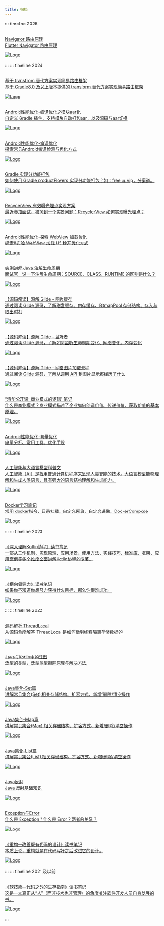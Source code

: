 ```yaml
---
title: 归档
---
```

::: timeline 2025
<br>
<br>
<div class="linkcard">
  <a href="./doc/Flutter/Navigator 路由原理">
    <p class="description"> Navigator 路由原理 <br><span> Flutter Navigator 路由原理 </span></p>
    <div class="logo">
        <img alt="Logo" src="./doc/Flutter/img/navigator原理/push.webp" />
    </div>
  </a>
</div><br>
:::
::: timeline 2024
<br>
<br>
<div class="linkcard">
  <a href="./doc/Android/Gradle8实现简易路由">
    <p class="description"> 基于 transfrom 替代方案实现简易路由框架 <br><span> 基于 Gradle8.0 及以上版本提供的 transform 替代方案实现简易路由框架 </span></p>
    <div class="logo">
        <img alt="Logo" src="./doc/Android/img/简易路由/SimpleRouter.webp" />
    </div>
  </a>
</div><br>
<div class="linkcard">
  <a href="./doc/Android/模块打包aar">
    <p class="description"> Android性能优化-编译优化之模块aar化 <br><span> 自定义 Gradle 插件，支持模块自动打包aar，以及源码与aar切换  </span></p>
    <div class="logo">
        <img alt="Logo" src="./doc/Android/img/模块aar化/思路图.webp" />
    </div>
  </a>
</div><br>
<div class="linkcard">
  <a href="./doc/Android/Gradle编译优化">
    <p class="description"> Android性能优化-编译优化 <br><span> 探索常见Android编译检测与优化方式  </span></p>
    <div class="logo">
        <img alt="Logo" src="./doc/Android/img/编译优化/生命周期.webp" />
    </div>
  </a>
</div><br>
<div class="linkcard">
  <a href="./doc/Android/Gradle_分功能打包">
    <p class="description"> Gradle 实现分功能打包 <br><span> 如何使用 Gradle productFlovers 实现分功能打包？如：free 与 vip，分渠道。  </span></p>
    <div class="logo">
        <img alt="Logo" src="./doc/Android/img/分功能打包/同一个module.webp" />
    </div>
  </a>
</div><br>
<div class="linkcard">
  <a href="./doc/Android/RecyclerView有效曝光">
    <p class="description">RecycerView 有效曝光埋点实现方案<br><span> 最近参加面试，被问到一个实景问题：RecyclerView 如何实现曝光埋点？  </span></p>
    <div class="logo">
        <img alt="Logo" src="/img/article_def_logo.webp" />
    </div>
  </a>
</div><br>
<div class="linkcard">
  <a href="./doc//Android/WebView加载优化">
    <p class="description">Android性能优化-探索 WebView 加载优化<br><span> 探索&实验 WebView 加载 H5 秒开优化方式 </span></p>
    <div class="logo">
        <img alt="Logo" src="./doc/Android/img/h5加载优化/固定功能页2.webp" />
    </div>
  </a>
</div><br>
<div class="linkcard">
  <a href="./doc/Java/注解">
    <p class="description">实例讲解 Java 注解生命周期<br><span> 面试官：说一下注解生命周期；SOURCE、CLASS、RUNTIME 的区别是什么？ </span></p>
    <div class="logo">
        <img alt="Logo" src="/img/article_def_logo.webp" />
    </div>
  </a>
</div><br>
<div class="linkcard">
  <a href="./doc/Android/源解Glide_图片缓存">
    <p class="description"> 【源码解读】源解 Glide - 图片缓存<br><span> 通过阅读 Glide 源码，了解磁盘缓存、内存缓存、BitmapPool 存储结构、存入与取出时机   </span></p>
    <div class="logo">
        <img alt="Logo" src="./doc/Android/img/glide/glide_logo.webp" />
    </div>
  </a>
</div><br>
<div class="linkcard">
  <a href="./doc/Android/源解Glide_监听者">
    <p class="description"> 【源码解读】源解 Glide - 监听者<br><span> 通过阅读 Glide 源码，了解如何监听生命周期变化、网络变化、内存变化  </span></p>
    <div class="logo">
        <img alt="Logo" src="./doc/Android/img/glide/glide_logo.webp" />
    </div>
  </a>
</div><br>
<div class="linkcard">
  <a href="./doc/Android/源解Glide_加载流程">
    <p class="description">【源码解读】源解 Glide - 网络图片加载流程<br><span>  通过阅读 Glide 源码，了解从调用 API 到图片显示都经历了什么 </span></p>
    <div class="logo">
        <img alt="Logo" src="./doc/Android/img/glide/glide_logo.webp" />
    </div>
  </a>
</div><br>
<div class="linkcard">
  <a href="./doc/ThinkSummary/清华-商业模式的逻辑">
    <p class="description">“清华公开课: 商业模式的逻辑” 笔记 <br><span> 什么是商业模式？商业模式描述了企业如何创造价值、传递价值、获取价值的基本原理。 </span></p>
    <div class="logo">
        <img alt="Logo" src="./doc/ThinkSummary/img/商业模式的逻辑/商业模式逻辑.webp" />
    </div>
  </a>
</div><br>
<div class="linkcard">
  <a href="./doc/Android/电量优化">
    <p class="description">Android性能优化-电量优化<br><span> 电量分析、常用工具、优化手段 </span></p>
    <div class="logo">
        <img alt="Logo" src="./doc/Android/img/电量优化/系统电量服务.webp" />
    </div>
  </a>
</div><br>
<div class="linkcard">
  <a href="./doc/ThinkSummary/人工智能与大语言模型科普文">
    <p class="description">人工智能与大语言模型科普文 <br><span> 人工智能（AI）是指用普通计算机程序来呈现人类智能的技术。大语言模型能够理解和生成人类语言，具有强大的语言结构理解和生成能力。 </span></p>
    <div class="logo">
        <img alt="Logo" src="./doc/ThinkSummary/img/AI_LLM/transform.webp" />
    </div>
  </a>
</div><br>
<div class="linkcard">
  <a href="./doc/后端开发/Docker学习笔记">
    <p class="description">Docker学习笔记 <br><span> 常用 docker指令、目录挂载、自定义网络、自定义镜像、DockerCompose </span></p>
    <div class="logo">
        <img alt="Logo" src="./doc/后端开发/img/docker/自定义镜像.webp" />
    </div>
  </a>
</div><br>
:::
::: timeline 2023
<br>
<br>
<div class="linkcard">
  <a href="./doc/ThinkSummary/深入理解Kotlin协程">
    <p class="description">《深入理解Kotlin协程》读书笔记 <br><span> 一部从工作机制、实现原理、应用场景、使用方法、实践技巧、标准库、框架、应用案例等多个维度全面讲解Kotlin协程的专著。 </span></p>
    <div class="logo">
        <img alt="Logo" src="./doc/ThinkSummary/img/book/Kotlin协程.webp" />
    </div>
  </a>
</div><br>
<div class="linkcard">
  <a href="./doc/ThinkSummary/横向领导力">
    <p class="description">《横向领导力》读书笔记 <br><span> 如果你不知道你想努力获得什么目标，那么你很难成功。 </span></p>
    <div class="logo">
        <img alt="Logo" src="./doc/ThinkSummary/img/book/横向领导力.webp" />
    </div>
  </a>
</div><br>
:::
::: timeline 2022
<br>
<br>
<div class="linkcard">
  <a href="./doc/Java/源码解析ThreadLocal">
    <p class="description">源码解析 ThreadLocal<br><span> 从源码角度解答 ThreadLocal 是如何做到线程隔离存储数据的.</span></p>
    <div class="logo">
        <img alt="Logo" src="/img/article_def_logo.webp" />
    </div>
  </a>
</div><br>
<div class="linkcard">
  <a href="./doc/Java/泛型">
    <p class="description">Java与Kotlin中的泛型<br><span>  泛型的类型，泛型类型擦除原理与解决方法.</span></p>
    <div class="logo">
        <img alt="Logo" src="/img/article_def_logo.webp" />
    </div>
  </a>
</div><br>
<div class="linkcard">
  <a href="./doc/Java/Java集合_Set">
    <p class="description">Java集合-Set篇<br><span> 讲解常见集合(Set) 相关存储结构、扩容方式、新增/删除/清空操作 </span></p>
    <div class="logo">
        <img alt="Logo" src="./doc/Java/img/Java集合/List_Set_Map关系图.webp" />
    </div>
  </a>
</div><br>
<div class="linkcard">
  <a href="./doc/Java/Java集合_Map">
    <p class="description">Java集合-Map篇<br><span> 讲解常见集合(Map) 相关存储结构、扩容方式、新增/删除/清空操作 </span></p>
    <div class="logo">
        <img alt="Logo" src="./doc/Java/img/Java集合/List_Set_Map关系图.webp" />
    </div>
  </a>
</div><br>
<div class="linkcard">
  <a href="./doc/Java/Java集合_List">
    <p class="description">Java集合-List篇<br><span> 讲解常见集合(List) 相关存储结构、扩容方式、新增/删除/清空操作 </span></p>
    <div class="logo">
        <img alt="Logo" src="./doc/Java/img/Java集合/List_Set_Map关系图.webp" />
    </div>
  </a>
</div><br>
<div class="linkcard">
  <a href="./doc/Java/Java反射">
    <p class="description">Java反射<br><span> Java 反射基础知识.</span></p>
    <div class="logo">
        <img alt="Logo" src="./doc/Java/img/Java 反射/Java反射过程.webp" />
    </div>
  </a>
</div><br>
<div class="linkcard">
  <a href="./doc/Java/Exception_Error">
    <p class="description">Exception与Error<br><span> 什么是 Exception？什么是 Error？两者的关系？</span></p>
    <div class="logo">
        <img alt="Logo" src="./doc/Java/img/Exception_Error/exception与error类关系图.webp" />
    </div>
  </a>
</div><br>
<div class="linkcard">
  <a href="./doc/ThinkSummary/重构—改善既有代码的设计">
    <p class="description">《重构—改善既有代码的设计》读书笔记 <br><span> 本质上说，重构就是在代码写好之后改进它的设计。 </span></p>
    <div class="logo">
        <img alt="Logo" src="./doc/ThinkSummary/img/book/重构.webp" />
    </div>
  </a>
</div><br>
:::
::: timeline 2021 及以前
<br>
<br>
<div class="linkcard">
  <a href="./doc/ThinkSummary/软技能—代码之外的生存指南">
    <p class="description">《软技能—代码之外的生存指南》读书笔记 <br><span> 这是一本真正从“人”（而非技术也非管理）的角度关注软件开发人员自身发展的书。 </span></p>
    <div class="logo">
        <img alt="Logo" src="./doc/ThinkSummary/img/book/软技能.webp" />
    </div>
  </a>
</div><br>
:::